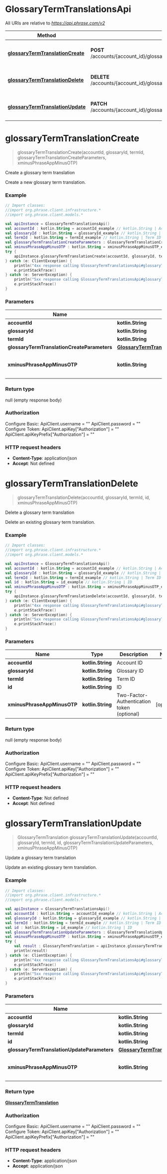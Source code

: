 # GlossaryTermTranslationsApi

All URIs are relative to *https://api.phrase.com/v2*

Method | HTTP request | Description
------------- | ------------- | -------------
[**glossaryTermTranslationCreate**](GlossaryTermTranslationsApi.md#glossaryTermTranslationCreate) | **POST** /accounts/{account_id}/glossaries/{glossary_id}/terms/{term_id}/translations | Create a glossary term translation
[**glossaryTermTranslationDelete**](GlossaryTermTranslationsApi.md#glossaryTermTranslationDelete) | **DELETE** /accounts/{account_id}/glossaries/{glossary_id}/terms/{term_id}/translations/{id} | Delete a glossary term translation
[**glossaryTermTranslationUpdate**](GlossaryTermTranslationsApi.md#glossaryTermTranslationUpdate) | **PATCH** /accounts/{account_id}/glossaries/{glossary_id}/terms/{term_id}/translations/{id} | Update a glossary term translation


<a name="glossaryTermTranslationCreate"></a>
# **glossaryTermTranslationCreate**
> glossaryTermTranslationCreate(accountId, glossaryId, termId, glossaryTermTranslationCreateParameters, xminusPhraseAppMinusOTP)

Create a glossary term translation

Create a new glossary term translation.

### Example
```kotlin
// Import classes:
//import org.phrase.client.infrastructure.*
//import org.phrase.client.models.*

val apiInstance = GlossaryTermTranslationsApi()
val accountId : kotlin.String = accountId_example // kotlin.String | Account ID
val glossaryId : kotlin.String = glossaryId_example // kotlin.String | Glossary ID
val termId : kotlin.String = termId_example // kotlin.String | Term ID
val glossaryTermTranslationCreateParameters : GlossaryTermTranslationCreateParameters =  // GlossaryTermTranslationCreateParameters | 
val xminusPhraseAppMinusOTP : kotlin.String = xminusPhraseAppMinusOTP_example // kotlin.String | Two-Factor-Authentication token (optional)
try {
    apiInstance.glossaryTermTranslationCreate(accountId, glossaryId, termId, glossaryTermTranslationCreateParameters, xminusPhraseAppMinusOTP)
} catch (e: ClientException) {
    println("4xx response calling GlossaryTermTranslationsApi#glossaryTermTranslationCreate")
    e.printStackTrace()
} catch (e: ServerException) {
    println("5xx response calling GlossaryTermTranslationsApi#glossaryTermTranslationCreate")
    e.printStackTrace()
}
```

### Parameters

Name | Type | Description  | Notes
------------- | ------------- | ------------- | -------------
 **accountId** | **kotlin.String**| Account ID |
 **glossaryId** | **kotlin.String**| Glossary ID |
 **termId** | **kotlin.String**| Term ID |
 **glossaryTermTranslationCreateParameters** | [**GlossaryTermTranslationCreateParameters**](GlossaryTermTranslationCreateParameters.md)|  |
 **xminusPhraseAppMinusOTP** | **kotlin.String**| Two-Factor-Authentication token (optional) | [optional]

### Return type

null (empty response body)

### Authorization


Configure Basic:
    ApiClient.username = ""
    ApiClient.password = ""
Configure Token:
    ApiClient.apiKey["Authorization"] = ""
    ApiClient.apiKeyPrefix["Authorization"] = ""

### HTTP request headers

 - **Content-Type**: application/json
 - **Accept**: Not defined

<a name="glossaryTermTranslationDelete"></a>
# **glossaryTermTranslationDelete**
> glossaryTermTranslationDelete(accountId, glossaryId, termId, id, xminusPhraseAppMinusOTP)

Delete a glossary term translation

Delete an existing glossary term translation.

### Example
```kotlin
// Import classes:
//import org.phrase.client.infrastructure.*
//import org.phrase.client.models.*

val apiInstance = GlossaryTermTranslationsApi()
val accountId : kotlin.String = accountId_example // kotlin.String | Account ID
val glossaryId : kotlin.String = glossaryId_example // kotlin.String | Glossary ID
val termId : kotlin.String = termId_example // kotlin.String | Term ID
val id : kotlin.String = id_example // kotlin.String | ID
val xminusPhraseAppMinusOTP : kotlin.String = xminusPhraseAppMinusOTP_example // kotlin.String | Two-Factor-Authentication token (optional)
try {
    apiInstance.glossaryTermTranslationDelete(accountId, glossaryId, termId, id, xminusPhraseAppMinusOTP)
} catch (e: ClientException) {
    println("4xx response calling GlossaryTermTranslationsApi#glossaryTermTranslationDelete")
    e.printStackTrace()
} catch (e: ServerException) {
    println("5xx response calling GlossaryTermTranslationsApi#glossaryTermTranslationDelete")
    e.printStackTrace()
}
```

### Parameters

Name | Type | Description  | Notes
------------- | ------------- | ------------- | -------------
 **accountId** | **kotlin.String**| Account ID |
 **glossaryId** | **kotlin.String**| Glossary ID |
 **termId** | **kotlin.String**| Term ID |
 **id** | **kotlin.String**| ID |
 **xminusPhraseAppMinusOTP** | **kotlin.String**| Two-Factor-Authentication token (optional) | [optional]

### Return type

null (empty response body)

### Authorization


Configure Basic:
    ApiClient.username = ""
    ApiClient.password = ""
Configure Token:
    ApiClient.apiKey["Authorization"] = ""
    ApiClient.apiKeyPrefix["Authorization"] = ""

### HTTP request headers

 - **Content-Type**: Not defined
 - **Accept**: Not defined

<a name="glossaryTermTranslationUpdate"></a>
# **glossaryTermTranslationUpdate**
> GlossaryTermTranslation glossaryTermTranslationUpdate(accountId, glossaryId, termId, id, glossaryTermTranslationUpdateParameters, xminusPhraseAppMinusOTP)

Update a glossary term translation

Update an existing glossary term translation.

### Example
```kotlin
// Import classes:
//import org.phrase.client.infrastructure.*
//import org.phrase.client.models.*

val apiInstance = GlossaryTermTranslationsApi()
val accountId : kotlin.String = accountId_example // kotlin.String | Account ID
val glossaryId : kotlin.String = glossaryId_example // kotlin.String | Glossary ID
val termId : kotlin.String = termId_example // kotlin.String | Term ID
val id : kotlin.String = id_example // kotlin.String | ID
val glossaryTermTranslationUpdateParameters : GlossaryTermTranslationUpdateParameters =  // GlossaryTermTranslationUpdateParameters | 
val xminusPhraseAppMinusOTP : kotlin.String = xminusPhraseAppMinusOTP_example // kotlin.String | Two-Factor-Authentication token (optional)
try {
    val result : GlossaryTermTranslation = apiInstance.glossaryTermTranslationUpdate(accountId, glossaryId, termId, id, glossaryTermTranslationUpdateParameters, xminusPhraseAppMinusOTP)
    println(result)
} catch (e: ClientException) {
    println("4xx response calling GlossaryTermTranslationsApi#glossaryTermTranslationUpdate")
    e.printStackTrace()
} catch (e: ServerException) {
    println("5xx response calling GlossaryTermTranslationsApi#glossaryTermTranslationUpdate")
    e.printStackTrace()
}
```

### Parameters

Name | Type | Description  | Notes
------------- | ------------- | ------------- | -------------
 **accountId** | **kotlin.String**| Account ID |
 **glossaryId** | **kotlin.String**| Glossary ID |
 **termId** | **kotlin.String**| Term ID |
 **id** | **kotlin.String**| ID |
 **glossaryTermTranslationUpdateParameters** | [**GlossaryTermTranslationUpdateParameters**](GlossaryTermTranslationUpdateParameters.md)|  |
 **xminusPhraseAppMinusOTP** | **kotlin.String**| Two-Factor-Authentication token (optional) | [optional]

### Return type

[**GlossaryTermTranslation**](GlossaryTermTranslation.md)

### Authorization


Configure Basic:
    ApiClient.username = ""
    ApiClient.password = ""
Configure Token:
    ApiClient.apiKey["Authorization"] = ""
    ApiClient.apiKeyPrefix["Authorization"] = ""

### HTTP request headers

 - **Content-Type**: application/json
 - **Accept**: application/json

